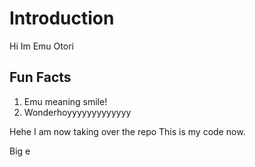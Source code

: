 # Introduction

Hi Im Emu Otori

## Fun Facts
1. Emu meaning smile!
2. Wonderhoyyyyyyyyyyyyy

Hehe I am now taking over the repo
This is my code now.

Big e 